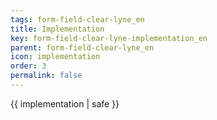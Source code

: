 ```yaml
---
tags: form-field-clear-lyne_en
title: Implementation
key: form-field-clear-lyne-implementation_en
parent: form-field-clear-lyne_en
icon: implementation
order: 3
permalink: false  
---
```

 {{ implementation | safe }}


